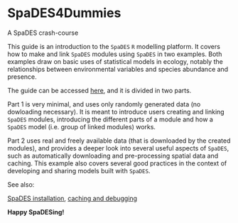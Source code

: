 # SpaDES4Dummies

A SpaDES crash-course

This guide is an introduction to the `SpaDES` `R` modelling platform. It covers how to make and link `SpaDES` modules using `SpaDES` in two examples. Both examples draw on basic uses of statistical models in ecology, notably the relationships between environmental variables and species abundance and presence. 

The guide can be accessed [here](https://htmlpreview.github.io/?https://github.com/CeresBarros/SpaDES4Dummies/blob/development/_book/index.html), and it is divided in two parts.

Part 1 is very minimal, and uses only randomly generated data (no dowloading necessary). It is meant to introduce users creating and linking `SpaDES` modules, introducing the different parts of a module and how a `SpaDES` model (i.e. group of linked modules) works.

Part 2 uses real and freely available data (that is downloaded by the created modules), and provides a deeper look into several useful aspects of `SpaDES`, such as automatically downloading and pre-processing spatial data and caching. This example also covers several good practices in the context of developing and sharing models built with `SpaDES`.

See also:

[SpaDES installation](https://github.com/PredictiveEcology/SpaDES.install/tree/installFromSource#readme), [caching and debugging](http://spades-workshops.predictiveecology.org/articles/09c-CachingAndDebugging.html)

**Happy SpaDESing!**
